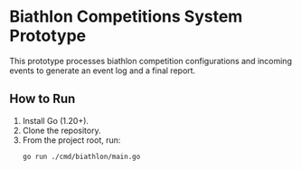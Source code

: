 # Biathlon Competitions System Prototype

This prototype processes biathlon competition configurations and incoming events to generate an event log and a final report.

## How to Run

1.  Install Go (1.20+).
2.  Clone the repository.
3.  From the project root, run:
    ```bash
    go run ./cmd/biathlon/main.go
    ```
